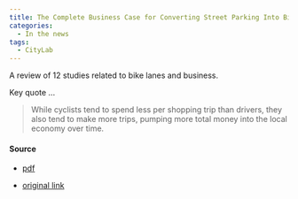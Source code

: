 ```yaml
---
title: The Complete Business Case for Converting Street Parking Into Bike Lanes, CityLab, 2015
categories:
  - In the news
tags:
  - CityLab
---
```


A review of 12 studies related to bike lanes and business. 

Key quote ...

> While cyclists tend to spend less per shopping trip than drivers, they also tend to make more trips, pumping more
> total money into the local economy over time.

#### Source

* [pdf](/images/news/2015-city-lab-good-for-business.pdf)

* [original link](https://www.bloomberg.com/news/articles/2015-03-13/every-study-ever-conducted-on-the-impact-converting-street-parking-into-bike-lanes-has-on-businesses)